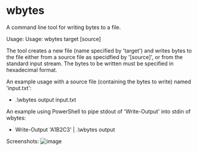 # wbytes
A command line tool for writing bytes to a file.

Usage: Usage: wbytes target [source]

The tool creates a new file (name specified by 'target') and writes bytes to the file either from a source file as specidfied by '[source]', or from the standard input stream. The bytes to be written must be specified in hexadecimal format.

An example usage with a source file (containing the bytes to write) named 'input.txt':
- .\wbytes output input.txt

An example using PowerShell to pipe stdout of 'Write-Output' into stdin of wbytes:
- Write-Output 'A1B2C3' | .\wbytes output

Screenshots:
![image](https://user-images.githubusercontent.com/72470804/195349101-da459e1f-f9ba-4006-8ed9-75d52ea56583.png)

